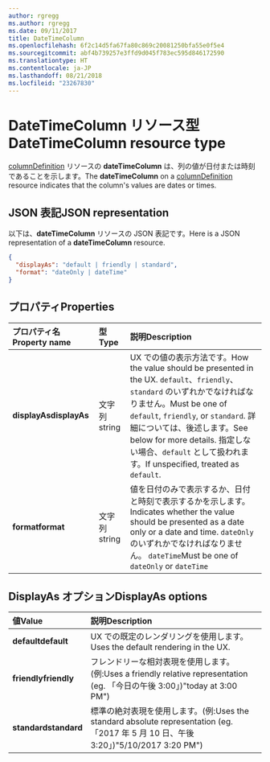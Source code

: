 ```yaml
---
author: rgregg
ms.author: rgregg
ms.date: 09/11/2017
title: DateTimeColumn
ms.openlocfilehash: 6f2c14d5fa67fa80c869c20081250bfa55e0f5e4
ms.sourcegitcommit: abf4b739257e3ffd9d045f783ec595d846172590
ms.translationtype: HT
ms.contentlocale: ja-JP
ms.lasthandoff: 08/21/2018
ms.locfileid: "23267830"
---
```

# <a name="datetimecolumn-resource-type"></a><span data-ttu-id="74d8d-102">DateTimeColumn リソース型</span><span class="sxs-lookup"><span data-stu-id="74d8d-102">DateTimeColumn resource type</span></span>

<span data-ttu-id="74d8d-103">[columnDefinition](columnDefinition.md) リソースの **dateTimeColumn** は、列の値が日付または時刻であることを示します。</span><span class="sxs-lookup"><span data-stu-id="74d8d-103">The **dateTimeColumn** on a [columnDefinition](columnDefinition.md) resource indicates that the column's values are dates or times.</span></span>

## <a name="json-representation"></a><span data-ttu-id="74d8d-104">JSON 表記</span><span class="sxs-lookup"><span data-stu-id="74d8d-104">JSON representation</span></span>

<span data-ttu-id="74d8d-105">以下は、**dateTimeColumn** リソースの JSON 表記です。</span><span class="sxs-lookup"><span data-stu-id="74d8d-105">Here is a JSON representation of a **dateTimeColumn** resource.</span></span>
<!-- { "blockType": "resource", "@odata.type": "microsoft.graph.dateTimeColumn" } -->

```json
{
  "displayAs": "default | friendly | standard",
  "format": "dateOnly | dateTime"
}
```

## <a name="properties"></a><span data-ttu-id="74d8d-106">プロパティ</span><span class="sxs-lookup"><span data-stu-id="74d8d-106">Properties</span></span>

| <span data-ttu-id="74d8d-107">プロパティ名</span><span class="sxs-lookup"><span data-stu-id="74d8d-107">Property name</span></span>      | <span data-ttu-id="74d8d-108">型</span><span class="sxs-lookup"><span data-stu-id="74d8d-108">Type</span></span>               | <span data-ttu-id="74d8d-109">説明</span><span class="sxs-lookup"><span data-stu-id="74d8d-109">Description</span></span>
|:-------------------|:-------------------|:----------------------------------------------
| <span data-ttu-id="74d8d-110">**displayAs**</span><span class="sxs-lookup"><span data-stu-id="74d8d-110">**displayAs**</span></span>      | <span data-ttu-id="74d8d-111">文字列</span><span class="sxs-lookup"><span data-stu-id="74d8d-111">string</span></span>             | <span data-ttu-id="74d8d-112">UX での値の表示方法です。</span><span class="sxs-lookup"><span data-stu-id="74d8d-112">How the value should be presented in the UX.</span></span> <span data-ttu-id="74d8d-113">`default`、`friendly`、`standard` のいずれかでなければなりません。</span><span class="sxs-lookup"><span data-stu-id="74d8d-113">Must be one of `default`, `friendly`, or `standard`.</span></span> <span data-ttu-id="74d8d-114">詳細については、後述します。</span><span class="sxs-lookup"><span data-stu-id="74d8d-114">See below for more details.</span></span> <span data-ttu-id="74d8d-115">指定しない場合、`default` として扱われます。</span><span class="sxs-lookup"><span data-stu-id="74d8d-115">If unspecified, treated as `default`.</span></span>
| <span data-ttu-id="74d8d-116">**format**</span><span class="sxs-lookup"><span data-stu-id="74d8d-116">**format**</span></span>         | <span data-ttu-id="74d8d-117">文字列</span><span class="sxs-lookup"><span data-stu-id="74d8d-117">string</span></span>             | <span data-ttu-id="74d8d-118">値を日付のみで表示するか、日付と時刻で表示するかを示します。</span><span class="sxs-lookup"><span data-stu-id="74d8d-118">Indicates whether the value should be presented as a date only or a date and time.</span></span> <span data-ttu-id="74d8d-119">`dateOnly` のいずれかでなければなりません。 `dateTime`</span><span class="sxs-lookup"><span data-stu-id="74d8d-119">Must be one of `dateOnly` or `dateTime`</span></span>

## <a name="displayas-options"></a><span data-ttu-id="74d8d-120">DisplayAs オプション</span><span class="sxs-lookup"><span data-stu-id="74d8d-120">DisplayAs options</span></span>

| <span data-ttu-id="74d8d-121">値</span><span class="sxs-lookup"><span data-stu-id="74d8d-121">Value</span></span>        | <span data-ttu-id="74d8d-122">説明</span><span class="sxs-lookup"><span data-stu-id="74d8d-122">Description</span></span>
|:-------------|:--------------------------------------------------------------
| <span data-ttu-id="74d8d-123">**default**</span><span class="sxs-lookup"><span data-stu-id="74d8d-123">**default**</span></span>  | <span data-ttu-id="74d8d-124">UX での既定のレンダリングを使用します。</span><span class="sxs-lookup"><span data-stu-id="74d8d-124">Uses the default rendering in the UX.</span></span>
| <span data-ttu-id="74d8d-125">**friendly**</span><span class="sxs-lookup"><span data-stu-id="74d8d-125">**friendly**</span></span> | <span data-ttu-id="74d8d-126">フレンドリーな相対表現を使用します。(例:</span><span class="sxs-lookup"><span data-stu-id="74d8d-126">Uses a friendly relative representation (eg.</span></span> <span data-ttu-id="74d8d-127">「今日の午後 3:00」)</span><span class="sxs-lookup"><span data-stu-id="74d8d-127">"today at 3:00 PM")</span></span>
| <span data-ttu-id="74d8d-128">**standard**</span><span class="sxs-lookup"><span data-stu-id="74d8d-128">**standard**</span></span> | <span data-ttu-id="74d8d-129">標準の絶対表現を使用します。(例:</span><span class="sxs-lookup"><span data-stu-id="74d8d-129">Uses the standard absolute representation (eg.</span></span> <span data-ttu-id="74d8d-130">「2017 年 5 月 10 日、午後 3:20」)</span><span class="sxs-lookup"><span data-stu-id="74d8d-130">"5/10/2017 3:20 PM")</span></span>


<!-- {
  "type": "#page.annotation",
  "description": "",
  "keywords": "",
  "section": "documentation",
  "suppressions": [
    "Warning: /api-reference/v1.0/resources/choicecolumn.md:
      Found potential enums in resource example that weren't defined in a table:(checkBoxes,dropDownMenu,radioButtons) are in resource, but () are in table",
    "Warning: /api-reference/v1.0/resources/datetimecolumn.md:
      Found potential enums in resource example that weren't defined in a table:(default,friendly,standard) are in resource, but () are in table",
    "Warning: /api-reference/v1.0/resources/datetimecolumn.md:
      Found potential enums in resource example that weren't defined in a table:(dateOnly,dateTime) are in resource, but () are in table"
  ],
  "tocPath": "Resources/DateTimeColumn"
} -->
